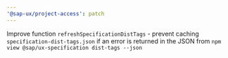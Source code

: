 ```yaml
---
'@sap-ux/project-access': patch
---
```


Improve function `refreshSpecificationDistTags` - prevent caching `specification-dist-tags.json` if an error is returned in the JSON from `npm view @sap/ux-specification dist-tags --json`
